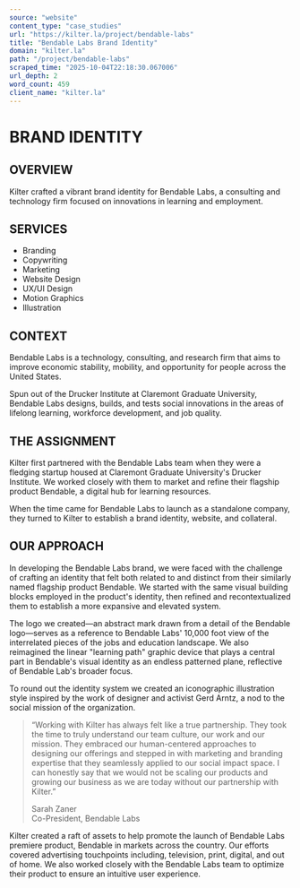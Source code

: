 ```yaml
---
source: "website"
content_type: "case_studies"
url: "https://kilter.la/project/bendable-labs"
title: "Bendable Labs Brand Identity"
domain: "kilter.la"
path: "/project/bendable-labs"
scraped_time: "2025-10-04T22:18:30.067006"
url_depth: 2
word_count: 459
client_name: "kilter.la"
---
```


# BRAND IDENTITY

## OVERVIEW

Kilter crafted a vibrant brand identity for Bendable Labs, a consulting and technology firm focused on innovations in learning and employment.

## SERVICES

* Branding
* Copywriting
* Marketing
* Website Design
* UX/UI Design
* Motion Graphics
* Illustration

## CONTEXT

Bendable Labs is a technology, consulting, and research firm that aims to improve economic stability, mobility, and opportunity for people across the United States.

Spun out of the Drucker Institute at Claremont Graduate University, Bendable Labs designs, builds, and tests social innovations in the areas of lifelong learning, workforce development, and job quality.

## THE ASSIGNMENT

Kilter first partnered with the Bendable Labs team when they were a fledging startup housed at Claremont Graduate University's Drucker Institute. We worked closely with them to market and refine their flagship product Bendable, a digital hub for learning resources.

When the time came for Bendable Labs to launch as a standalone company, they turned to Kilter to establish a brand identity, website, and collateral.

## OUR APPROACH

In developing the Bendable Labs brand, we were faced with the challenge of crafting an identity that felt both related to and distinct from their similarly named flagship product Bendable. We started with the same visual building blocks employed in the product's identity, then refined and recontextualized them to establish a more expansive and elevated system.

The logo we created—an abstract mark drawn from a detail of the Bendable logo—serves as a reference to Bendable Labs' 10,000 foot view of the interrelated pieces of the jobs and education landscape. We also reimagined the linear "learning path" graphic device that plays a central part in Bendable's visual identity as an endless patterned plane, reflective of Bendable Lab's broader focus.

To round out the identity system we created an iconographic illustration style inspired by the work of designer and activist Gerd Arntz, a nod to the social mission of the organization.

> “Working with Kilter has always felt like a true partnership. They took the time to truly understand our team culture, our work and our mission. They embraced our human-centered approaches to designing our offerings and stepped in with marketing and branding expertise that they seamlessly applied to our social impact space. I can honestly say that we would not be scaling our products and growing our business as we are today without our partnership with Kilter.”
> 
> Sarah Zaner  
> Co-President, Bendable Labs

Kilter created a raft of assets to help promote the launch of Bendable Labs premiere product, Bendable in markets across the country. Our efforts covered advertising touchpoints including, television, print, digital, and out of home. We also worked closely with the Bendable Labs team to optimize their product to ensure an intuitive user experience.